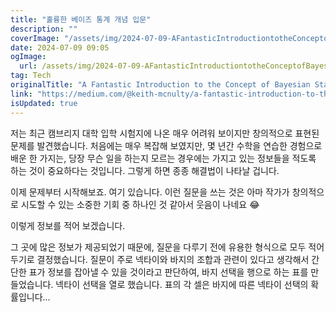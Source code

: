 ```yaml
---
title: "훌륭한 베이즈 통계 개념 입문"
description: ""
coverImage: "/assets/img/2024-07-09-AFantasticIntroductiontotheConceptofBayesianStatistics_0.png"
date: 2024-07-09 09:05
ogImage: 
  url: /assets/img/2024-07-09-AFantasticIntroductiontotheConceptofBayesianStatistics_0.png
tag: Tech
originalTitle: "A Fantastic Introduction to the Concept of Bayesian Statistics"
link: "https://medium.com/@keith-mcnulty/a-fantastic-introduction-to-the-concept-of-bayesian-statistics-6fe5351420fc"
isUpdated: true
---
```




저는 최근 캠브리지 대학 입학 시험지에 나온 매우 어려워 보이지만 창의적으로 표현된 문제를 발견했습니다. 처음에는 매우 복잡해 보였지만, 몇 년간 수학을 연습한 경험으로 배운 한 가지는, 당장 무슨 일을 하는지 모르는 경우에는 가지고 있는 정보들을 적도록 하는 것이 중요하다는 것입니다. 그렇게 하면 종종 해결법이 나타날 겁니다.

이제 문제부터 시작해보죠. 여기 있습니다. 이런 질문을 쓰는 것은 아마 작가가 창의적으로 시도할 수 있는 소중한 기회 중 하나인 것 같아서 웃음이 나네요 😂

이렇게 정보를 적어 보겠습니다.

<div class="content-ad"></div>

그 곳에 많은 정보가 제공되었기 때문에, 질문을 다루기 전에 유용한 형식으로 모두 적어 두기로 결정했습니다. 질문이 주로 넥타이와 바지의 조합과 관련이 있다고 생각해서 간단한 표가 정보를 잡아낼 수 있을 것이라고 판단하여, 바지 선택을 행으로 하는 표를 만들었습니다. 넥타이 선택을 열로 했습니다. 표의 각 셀은 바지에 따른 넥타이 선택의 확률입니다...
